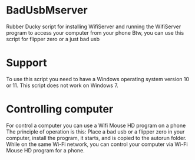 # BadUsbMserver
Rubber Ducky script for installing WifiServer and running the WifiServer program to access your computer from your phone
Btw, you can use this script for flipper zero or a just bad usb
# Support
To use this script you need to have a Windows operating system version 10 or 11. This script does not work on Windows 7.
# Controlling computer
For control a computer you can use a Wifi Mouse HD program on a phone
The principle of operation is this: Place a bad usb or a flipper zero in your computer, install the program, it starts, and is copied to the autorun folder. While on the same Wi-Fi network, you can control your computer via Wi-Fi Mouse HD program for a phone.
